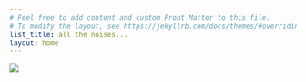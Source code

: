 ```yaml
---
# Feel free to add content and custom Front Matter to this file.
# To modify the layout, see https://jekyllrb.com/docs/themes/#overriding-theme-defaults
list_title: all the noises...
layout: home
---
```

![](https://lh3.googleusercontent.com/SoxH1TE4HiGnh_eR9f561HH48cgLBBH9Ija9Wj8amI1i0r53xIOCY0Cp0KvTaaagfKhB_2hOJ4-CERAyWXOTsp9Eat70uq8_5nnLeyWQPocr4VDyBkPi9N2bwyQRXViQLK2qR_Y0XzUHjj2K4pnlqAlv384vGutvEMgGrznI8lY2g4M5jDBK_rNAb7Yukgav-VwYJWe9JbUamVqN_QrlXW9OMaApm6PIJM-NBm5f0MGjdUvCsumX7Tf-okbWaviVOTczX6fAW6nC_JHZe9SrvDnAZwDzT8Q0V7ZUK2BlwKVxvi-PdiaxY4gKrK4VSov6OmnYPKXyTnBpCm7EWzonGlix21b9iY-CNteIS84ROkl2EvnaOULIf6cFpiNBOylg9oZ5LWxQ8dx1L2IWSkB5ex-96APGTg8H35TYbnzrlHV6FmMIrBsMqc4ZRoE9YAScv4aLsxCEcTK6akyK7A5XXwUAAhVIe2PuO0lJrpKJew4J2txNMU4MEzHE8EWX-3qn7CQlwg8HOHd6c0ykEHjMQd1I0wLSoyXu7xi-tNpj5YF4PzlqPMef5I9mrVro8iOdIN-kiRVHaxOaoEZK1vsfKryUq5qHjS5PoW5T2l1ZlxC6p3-lb6dVefyv29oCW4Z4iVj3VI0s_oBxeGH59CKWIYzX=s533-no)

&nbsp;